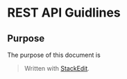 
# REST API Guidlines

## Purpose
The purpose of this document is 

> Written with [StackEdit](https://stackedit.io/).
<!--stackedit_data:
eyJoaXN0b3J5IjpbLTI3ODI0MDk3Ml19
-->